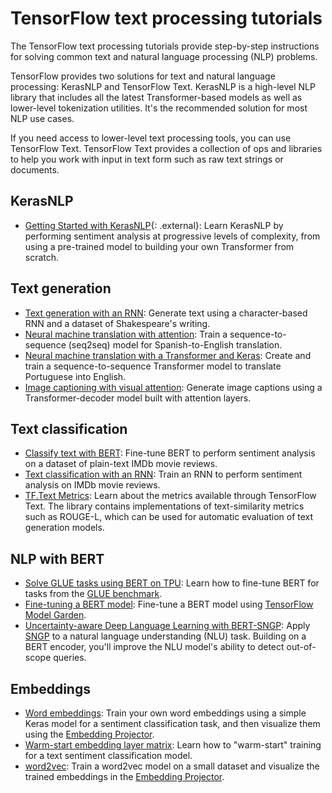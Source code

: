 # TensorFlow text processing tutorials

The TensorFlow text processing tutorials provide step-by-step instructions for
solving common text and natural language processing (NLP) problems.

TensorFlow provides two solutions for text and natural language processing:
KerasNLP and TensorFlow Text. KerasNLP is a high-level NLP library that includes
all the latest Transformer-based models as well as lower-level tokenization
utilities. It's the recommended solution for most NLP use cases.

If you need access to lower-level text processing tools, you can use
TensorFlow Text. TensorFlow Text provides a collection of ops and libraries to
help you work with input in text form such as raw text strings or documents.

## KerasNLP

* [Getting Started with KerasNLP](https://keras.io/guides/keras_nlp/getting_started/){: .external}:
  Learn KerasNLP by performing sentiment analysis at progressive levels of
  complexity, from using a pre-trained model to building your own Transformer
  from scratch.

## Text generation

* [Text generation with an RNN](https://tensorflow.org/text/tutorials/text_generation):
  Generate text using a character-based RNN and a dataset of Shakespeare's
  writing.
* [Neural machine translation with attention](https://tensorflow.org/text/tutorials/nmt_with_attention):
  Train a sequence-to-sequence (seq2seq) model for Spanish-to-English
  translation.
* [Neural machine translation with a Transformer and Keras](https://tensorflow.org/text/tutorials/transformer):
  Create and train a sequence-to-sequence Transformer model to translate
  Portuguese into English.
* [Image captioning with visual attention](https://tensorflow.org/text/tutorials/image_captioning):
  Generate image captions using a Transformer-decoder model built with attention
  layers.

## Text classification

* [Classify text with BERT](https://tensorflow.org/text/tutorials/classify_text_with_bert):
  Fine-tune BERT to perform sentiment analysis on a dataset of plain-text IMDb
  movie reviews.
* [Text classification with an RNN](https://tensorflow.org/text/tutorials/text_classification_rnn):
  Train an RNN to perform sentiment analysis on IMDb movie reviews.
* [TF.Text Metrics](https://tensorflow.org/text/tutorials/text_similarity):
  Learn about the metrics available through TensorFlow Text. The library
  contains implementations of text-similarity metrics such as ROUGE-L, which can
  be used for automatic evaluation of text generation models.

## NLP with BERT

* [Solve GLUE tasks using BERT on TPU](https://tensorflow.org/text/tutorials/bert_glue):
  Learn how to fine-tune BERT for tasks from the
  [GLUE benchmark](https://gluebenchmark.com/).
* [Fine-tuning a BERT model](https://tensorflow.org/tfmodels/nlp/fine_tune_bert):
  Fine-tune a BERT model using
  [TensorFlow Model Garden](https://github.com/tensorflow/models).
* [Uncertainty-aware Deep Language Learning with BERT-SNGP](https://tensorflow.org/text/tutorials/uncertainty_quantification_with_sngp_bert):
  Apply [SNGP](https://arxiv.org/abs/2006.10108) to a natural language
  understanding (NLU) task. Building on a BERT encoder, you'll improve the NLU
  model's ability to detect out-of-scope queries.

## Embeddings

* [Word embeddings](https://tensorflow.org/text/guide/word_embeddings):
  Train your own word embeddings using a simple Keras model for a sentiment
  classification task, and then visualize them using the
  [Embedding Projector](https://www.tensorflow.org/tensorboard/tensorboard_projector_plugin).
* [Warm-start embedding layer matrix](https://tensorflow.org/text/tutorials/warmstart_embedding_matrix):
  Learn how to "warm-start" training for a text sentiment classification model.
* [word2vec](https://tensorflow.org/text/tutorials/word2vec): Train a word2vec
  model on a small dataset and visualize the trained embeddings in the
  [Embedding Projector](https://www.tensorflow.org/tensorboard/tensorboard_projector_plugin).